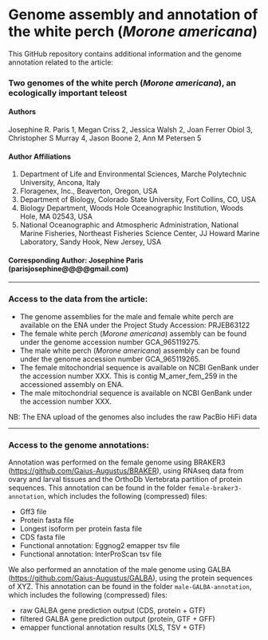 # Genome assembly and annotation of the white perch (_Morone americana_)

This GitHub repository contains additional information and the genome annotation related to the article:

### Two genomes of the white perch (_Morone americana_), an ecologically important teleost

#### Authors
Josephine R. Paris 1, Megan Criss 2, Jessica Walsh 2, Joan Ferrer Obiol 3, Christopher S Murray 4, Jason Boone 2, Ann M Petersen 5

#### Author Affiliations
1.	Department of Life and Environmental Sciences, Marche Polytechnic University, Ancona, Italy
2.	Floragenex, Inc., Beaverton, Oregon, USA
3.	Department of Biology, Colorado State University, Fort Collins, CO, USA
4.	Biology Department, Woods Hole Oceanographic Institution, Woods Hole, MA 02543, USA
5.	National Oceanographic and Atmospheric Administration, National Marine Fisheries, Northeast Fisheries Science Center, JJ Howard Marine Laboratory, Sandy Hook, New Jersey, USA

#### Corresponding Author: Josephine Paris (parisjosephine@@@@gmail.com)

-----------------
### Access to the data from the article:

* The genome assemblies for the male and female white perch are available on the ENA under the Project Study Accession: PRJEB63122
* The female white perch (_Morone americana_) assembly can be found under the genome accession number GCA_965119275.
* The male white perch (_Morone americana_) assembly can be found under the genome accession number GCA_965119265.
* The female mitochondrial sequence is available on NCBI GenBank under the accession number XXX. This is contig M_amer_fem_259 in the accessioned assembly on ENA.
* The male mitochondrial sequence is available on NCBI GenBank under the accession number XXX.

NB: The ENA upload of the genomes also includes the raw PacBio HiFi data

--------------------------------
### Access to the genome annotations:

Annotation was performed on the female genome using BRAKER3 (https://github.com/Gaius-Augustus/BRAKER), using RNAseq data from ovary and larval tissues and the OrthoDb Vertebrata partition of protein sequences.
This annotation can be found in the folder `female-braker3-annotation`, which includes the following (compressed) files:

* Gff3 file
* Protein fasta file
* Longest isoform per protein fasta file
* CDS fasta file
* Functional annotation: Eggnog2 emapper tsv file
* Functional annotation: InterProScan tsv file 

We also performed an annotation of the male genome using GALBA (https://github.com/Gaius-Augustus/GALBA), using the protein sequences of XYZ. 
This annotation can be found in the folder `male-GALBA-annotation`, which includes the following (compressed) files:

- raw GALBA gene prediction output (CDS, protein + GTF)
- filtered GALBA gene prediction output (protein, GTF + GFF)
- emapper functional annotation results (XLS, TSV + GTF)
